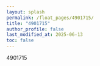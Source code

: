 ```yaml
---
layout: splash
permalink: /float_pages/4901715/
title: "4901715"
author_profile: false
last_modified_at: 2025-06-13
toc: false
---
```

 
4901715
